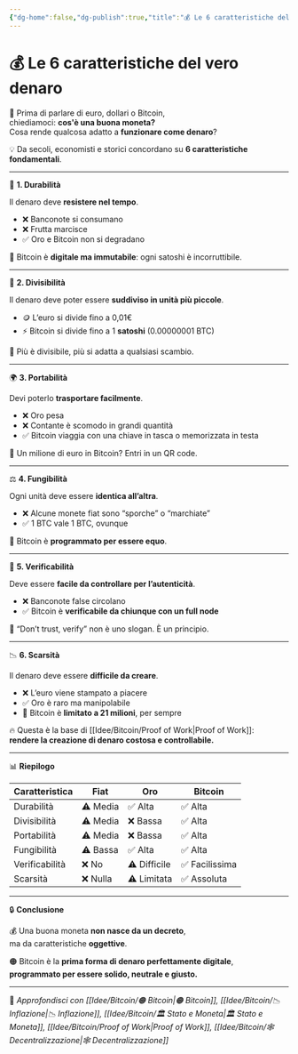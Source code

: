 ```yaml
---
{"dg-home":false,"dg-publish":true,"title":"💰 Le 6 caratteristiche del vero denaro","tags":["Denaro","Bitcoin","Educazione","Economia","Inflazione","Valuta"],"date":"2025-07-09","permalink":"/idee/bitcoin/le-6-caratteristiche-del-vero-denaro/","dgPassFrontmatter":true}
---
```



# 💰 Le 6 caratteristiche del vero denaro

🧠 Prima di parlare di euro, dollari o Bitcoin,  
chiediamoci: **cos'è una buona moneta?**  
Cosa rende qualcosa adatto a **funzionare come denaro**?

💡 Da secoli, economisti e storici concordano su **6 caratteristiche fondamentali**.

---

🔑 **1. Durabilità**

Il denaro deve **resistere nel tempo**.  
- ❌ Banconote si consumano  
- ❌ Frutta marcisce  
- ✅ Oro e Bitcoin non si degradano

🧱 Bitcoin è **digitale ma immutabile**: ogni satoshi è incorruttibile.

---

📏 **2. Divisibilità**

Il denaro deve poter essere **suddiviso in unità più piccole**.  
- 🪙 L’euro si divide fino a 0,01€  
- ⚡ Bitcoin si divide fino a 1 **satoshi** (0.00000001 BTC)

🧠 Più è divisibile, più si adatta a qualsiasi scambio.

---

🌍 **3. Portabilità**

Devi poterlo **trasportare facilmente**.  
- ❌ Oro pesa  
- ❌ Contante è scomodo in grandi quantità  
- ✅ Bitcoin viaggia con una chiave in tasca o memorizzata in testa

📲 Un milione di euro in Bitcoin? Entri in un QR code.

---

⚖️ **4. Fungibilità**

Ogni unità deve essere **identica all’altra**.  
- ❌ Alcune monete fiat sono “sporche” o “marchiate”  
- ✅ 1 BTC vale 1 BTC, ovunque

🎯 Bitcoin è **programmato per essere equo**.

---

🧮 **5. Verificabilità**

Deve essere **facile da controllare per l’autenticità**.  
- ❌ Banconote false circolano  
- ✅ Bitcoin è **verificabile da chiunque con un full node**

🧠 “Don’t trust, verify” non è uno slogan. È un principio.

---

📉 **6. Scarsità**

Il denaro deve essere **difficile da creare**.  
- ❌ L’euro viene stampato a piacere  
- ✅ Oro è raro ma manipolabile  
- 🧡 Bitcoin è **limitato a 21 milioni**, per sempre

🔥 Questa è la base di [[Idee/Bitcoin/Proof of Work\|Proof of Work]]:  
**rendere la creazione di denaro costosa e controllabile.**

---

📊 **Riepilogo**

| Caratteristica    | Fiat     | Oro      | Bitcoin   |
|-------------------|----------|----------|-----------|
| Durabilità        | ⚠️ Media | ✅ Alta  | ✅ Alta   |
| Divisibilità      | ⚠️ Media | ❌ Bassa | ✅ Alta   |
| Portabilità       | ⚠️ Media | ❌ Bassa | ✅ Alta   |
| Fungibilità       | ⚠️ Bassa | ✅ Alta  | ✅ Alta   |
| Verificabilità    | ❌ No    | ⚠️ Difficile | ✅ Facilissima |
| Scarsità          | ❌ Nulla | ⚠️ Limitata | ✅ Assoluta |

---

🔒 **Conclusione**

💰 Una buona moneta **non nasce da un decreto**,  
ma da caratteristiche **oggettive**.

🟠 Bitcoin è la **prima forma di denaro perfettamente digitale**,  
**programmato per essere solido, neutrale e giusto.**

---

🔗 _Approfondisci con [[Idee/Bitcoin/🟠 Bitcoin\|🟠 Bitcoin]], [[Idee/Bitcoin/📉 Inflazione\|📉 Inflazione]], [[Idee/Bitcoin/🏛️ Stato e Moneta\|🏛️ Stato e Moneta]], [[Idee/Bitcoin/Proof of Work\|Proof of Work]], [[Idee/Bitcoin/🕸️ Decentralizzazione\|🕸️ Decentralizzazione]]_